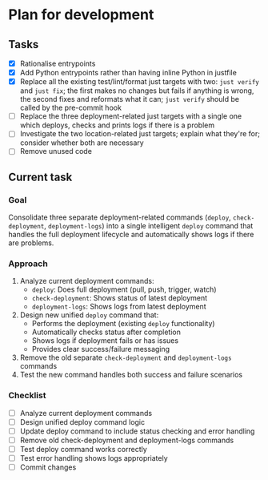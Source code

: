 # Plan for development

## Tasks

- [x] Rationalise entrypoints
- [x] Add Python entrypoints rather than having inline Python in justfile
- [x] Replace all the existing test/lint/format just targets with two: `just verify` and `just fix`; the first makes no changes but fails if anything is wrong, the second fixes and reformats what it can; `just verify` should be called by the pre-commit hook
- [ ] Replace the three deployment-related just targets with a single one which deploys, checks and prints logs if there is a problem
- [ ] Investigate the two location-related just targets; explain what they're for; consider whether both are necessary
- [ ] Remove unused code

## Current task

### Goal
Consolidate three separate deployment-related commands (`deploy`, `check-deployment`, `deployment-logs`) into a single intelligent `deploy` command that handles the full deployment lifecycle and automatically shows logs if there are problems.

### Approach
1. Analyze current deployment commands:
   - `deploy`: Does full deployment (pull, push, trigger, watch)
   - `check-deployment`: Shows status of latest deployment  
   - `deployment-logs`: Shows logs from latest deployment
2. Design new unified `deploy` command that:
   - Performs the deployment (existing `deploy` functionality)
   - Automatically checks status after completion
   - Shows logs if deployment fails or has issues
   - Provides clear success/failure messaging
3. Remove the old separate `check-deployment` and `deployment-logs` commands
4. Test the new command handles both success and failure scenarios

### Checklist
- [ ] Analyze current deployment commands
- [ ] Design unified deploy command logic
- [ ] Update deploy command to include status checking and error handling
- [ ] Remove old check-deployment and deployment-logs commands
- [ ] Test deploy command works correctly
- [ ] Test error handling shows logs appropriately  
- [ ] Commit changes
